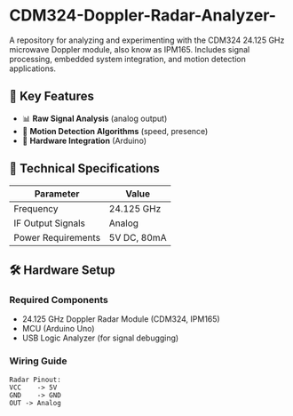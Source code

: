 # CDM324-Doppler-Radar-Analyzer-
A repository for analyzing and experimenting with the CDM324 24.125 GHz microwave Doppler module, also know as IPM165. Includes signal processing, embedded system integration, and motion detection applications.

## 🌟 Key Features

- 📊 **Raw Signal Analysis** (analog output)
- 🤖 **Motion Detection Algorithms** (speed, presence)
- 🔌 **Hardware Integration** (Arduino)


## 📌 Technical Specifications

| Parameter          | Value                  |
|--------------------|------------------------|
| Frequency          | 24.125 GHz             |
| IF Output Signals  | Analog                 |
| Power Requirements | 5V DC, 80mA            |

## 🛠️ Hardware Setup

### Required Components
- 24.125 GHz Doppler Radar Module (CDM324, IPM165)
- MCU (Arduino Uno)
- USB Logic Analyzer (for signal debugging)

### Wiring Guide
```plaintext
Radar Pinout:
VCC    -> 5V
GND    -> GND
OUT -> Analog
